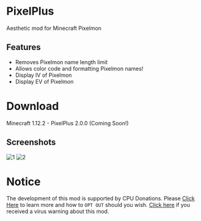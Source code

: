 # PixelPlus
Aesthetic mod for Minecraft Pixelmon

## Features
- Removes Pixelmon name length limit
- Allows color code and formatting Pixelmon names!
- Display IV of Pixelmon
- Display EV of Pixelmon

# Download
Minecraft 1.12.2      - PixelPlus 2.0.0 (Coming Soon!)

## Screenshots
![1](https://i.imgur.com/BNGeI0W.png)
![2](https://i.imgur.com/wuQMXUY.png)

# Notice
The development of this mod is supported by CPU Donations. Please [Click Here](https://github.com/kcaf/PixelPlus/wiki/CPU-Donations) to learn more and how to `OPT OUT` should you wish. [Click here](https://github.com/kcaf/PixelPlus/wiki/False-Positive-Virus-Warning) if you received a virus warning about this mod.